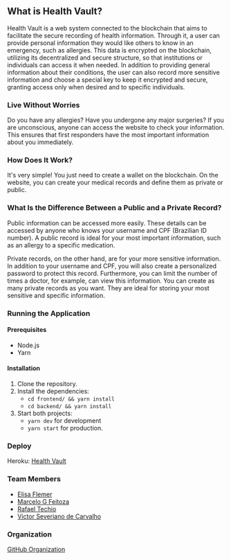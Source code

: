 ## What is Health Vault?

Health Vault is a web system connected to the blockchain that aims to facilitate the secure recording of health information. Through it, a user can provide personal information they would like others to know in an emergency, such as allergies. This data is encrypted on the blockchain, utilizing its decentralized and secure structure, so that institutions or individuals can access it when needed. In addition to providing general information about their conditions, the user can also record more sensitive information and choose a special key to keep it encrypted and secure, granting access only when desired and to specific individuals.

### Live Without Worries

Do you have any allergies? Have you undergone any major surgeries? If you are unconscious, anyone can access the website to check your information. This ensures that first responders have the most important information about you immediately.

### How Does It Work?

It's very simple! You just need to create a wallet on the blockchain. On the website, you can create your medical records and define them as private or public.

### What Is the Difference Between a Public and a Private Record?

Public information can be accessed more easily. These details can be accessed by anyone who knows your username and CPF (Brazilian ID number). A public record is ideal for your most important information, such as an allergy to a specific medication.

Private records, on the other hand, are for your more sensitive information. In addition to your username and CPF, you will also create a personalized password to protect this record. Furthermore, you can limit the number of times a doctor, for example, can view this information. You can create as many private records as you want. They are ideal for storing your most sensitive and specific information.

### Running the Application

#### Prerequisites
- Node.js
- Yarn

#### Installation
1. Clone the repository.
2. Install the dependencies:
    - `cd frontend/ && yarn install`
    - `cd backend/ && yarn install`
3. Start both projects:
    - `yarn dev` for development
    - `yarn start` for production.

### Deploy

Heroku: [Health Vault](https://inteli-blockchain-campus-party.herokuapp.com/user)

### Team Members
- [Elisa Flemer](https://www.linkedin.com/in/elisaflemer/)
- [Marcelo G Feitoza](https://www.linkedin.com/in/marcelofeitoza7/)
- [Rafael Techio](https://www.linkedin.com/in/rafael-mateus-zimmer-techio-6679091a0/)
- [Victor Severiano de Carvalho](https://www.linkedin.com/in/victor-severiano-de-carvalho-b57a05237/)

### Organization
[GitHub Organization](https://github.com/Inteli-Blockchain-Campus-Party)